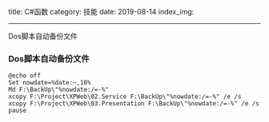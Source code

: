 title: C#函数
category: 技能
date: 2019-08-14
index_img: 

---

Dos脚本自动备份文件

<!--more-->

<!--
 * @Author: 柯军
 * @Date: 2019-08-14 19:04:17
 * @Description: 
 -->
### Dos脚本自动备份文件
```
@echo off
Set nowdate=%date:~,10%
Md F:\BackUp\"%nowdate:/=-%"
xcopy F:\Project\XPWeb\02.Service F:\BackUp\"%nowdate:/=-%" /e /s
xcopy F:\Project\XPWeb\03.Presentation F:\BackUp\"%nowdate:/=-%" /e /s
pause
```
